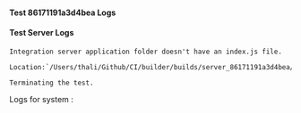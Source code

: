 #### Test 86171191a3d4bea Logs

#### Test Server Logs
```
Integration server application folder doesn't have an index.js file.

Location:`/Users/thali/Github/CI/builder/builds/server_86171191a3d4bea/test/TestServer/index.js`

Terminating the test.
```


Logs for system : 
```undefined
```



